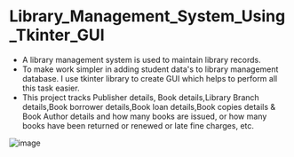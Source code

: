 # Library_Management_System_Using_Tkinter_GUI

* A library management system is used to maintain library records. 
* To make work simpler in adding student data's to library management database. I use tkinter library to create GUI which helps to perform all this task easier.
* This project tracks Publisher details, Book details,Library Branch details,Book borrower details,Book loan details,Book copies details & Book Author details and how many books are issued, or how many books have been returned or renewed or late fine charges, etc.

![image](https://user-images.githubusercontent.com/110320717/207643143-4ab53623-31dc-41c2-b205-4ca761ad8523.png)
